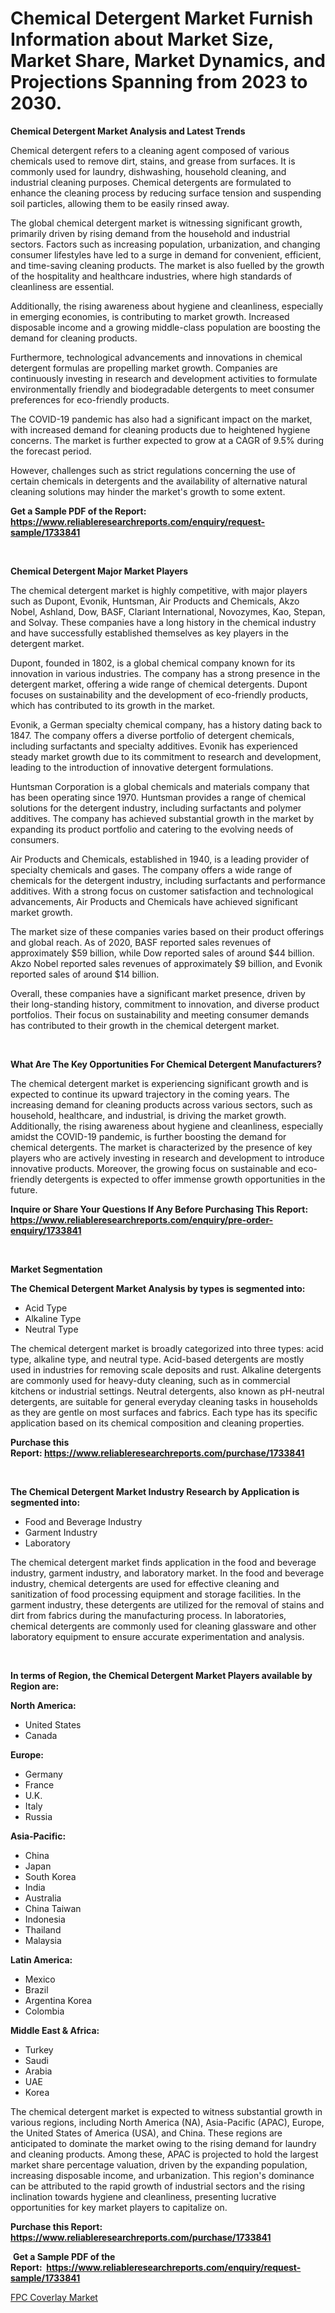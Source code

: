 <p><h1>Chemical Detergent Market Furnish Information about Market Size, Market Share, Market Dynamics, and Projections Spanning from 2023 to 2030.</h1></p><p><strong>Chemical Detergent Market Analysis and Latest Trends</strong></p>
<p><p>Chemical detergent refers to a cleaning agent composed of various chemicals used to remove dirt, stains, and grease from surfaces. It is commonly used for laundry, dishwashing, household cleaning, and industrial cleaning purposes. Chemical detergents are formulated to enhance the cleaning process by reducing surface tension and suspending soil particles, allowing them to be easily rinsed away.</p><p>The global chemical detergent market is witnessing significant growth, primarily driven by rising demand from the household and industrial sectors. Factors such as increasing population, urbanization, and changing consumer lifestyles have led to a surge in demand for convenient, efficient, and time-saving cleaning products. The market is also fuelled by the growth of the hospitality and healthcare industries, where high standards of cleanliness are essential.</p><p>Additionally, the rising awareness about hygiene and cleanliness, especially in emerging economies, is contributing to market growth. Increased disposable income and a growing middle-class population are boosting the demand for cleaning products.</p><p>Furthermore, technological advancements and innovations in chemical detergent formulas are propelling market growth. Companies are continuously investing in research and development activities to formulate environmentally friendly and biodegradable detergents to meet consumer preferences for eco-friendly products.</p><p>The COVID-19 pandemic has also had a significant impact on the market, with increased demand for cleaning products due to heightened hygiene concerns. The market is further expected to grow at a CAGR of 9.5% during the forecast period.</p><p>However, challenges such as strict regulations concerning the use of certain chemicals in detergents and the availability of alternative natural cleaning solutions may hinder the market's growth to some extent.</p></p>
<p><strong>Get a Sample PDF of the Report:&nbsp; <a href="https://www.reliableresearchreports.com/enquiry/request-sample/1733841">https://www.reliableresearchreports.com/enquiry/request-sample/1733841</a></strong></p>
<p>&nbsp;</p>
<p><strong>Chemical Detergent Major Market Players</strong></p>
<p><p>The chemical detergent market is highly competitive, with major players such as Dupont, Evonik, Huntsman, Air Products and Chemicals, Akzo Nobel, Ashland, Dow, BASF, Clariant International, Novozymes, Kao, Stepan, and Solvay. These companies have a long history in the chemical industry and have successfully established themselves as key players in the detergent market.</p><p>Dupont, founded in 1802, is a global chemical company known for its innovation in various industries. The company has a strong presence in the detergent market, offering a wide range of chemical detergents. Dupont focuses on sustainability and the development of eco-friendly products, which has contributed to its growth in the market.</p><p>Evonik, a German specialty chemical company, has a history dating back to 1847. The company offers a diverse portfolio of detergent chemicals, including surfactants and specialty additives. Evonik has experienced steady market growth due to its commitment to research and development, leading to the introduction of innovative detergent formulations.</p><p>Huntsman Corporation is a global chemicals and materials company that has been operating since 1970. Huntsman provides a range of chemical solutions for the detergent industry, including surfactants and polymer additives. The company has achieved substantial growth in the market by expanding its product portfolio and catering to the evolving needs of consumers.</p><p>Air Products and Chemicals, established in 1940, is a leading provider of specialty chemicals and gases. The company offers a wide range of chemicals for the detergent industry, including surfactants and performance additives. With a strong focus on customer satisfaction and technological advancements, Air Products and Chemicals have achieved significant market growth.</p><p>The market size of these companies varies based on their product offerings and global reach. As of 2020, BASF reported sales revenues of approximately $59 billion, while Dow reported sales of around $44 billion. Akzo Nobel reported sales revenues of approximately $9 billion, and Evonik reported sales of around $14 billion.</p><p>Overall, these companies have a significant market presence, driven by their long-standing history, commitment to innovation, and diverse product portfolios. Their focus on sustainability and meeting consumer demands has contributed to their growth in the chemical detergent market.</p></p>
<p>&nbsp;</p>
<p><strong>What Are The Key Opportunities For Chemical Detergent Manufacturers?</strong></p>
<p><p>The chemical detergent market is experiencing significant growth and is expected to continue its upward trajectory in the coming years. The increasing demand for cleaning products across various sectors, such as household, healthcare, and industrial, is driving the market growth. Additionally, the rising awareness about hygiene and cleanliness, especially amidst the COVID-19 pandemic, is further boosting the demand for chemical detergents. The market is characterized by the presence of key players who are actively investing in research and development to introduce innovative products. Moreover, the growing focus on sustainable and eco-friendly detergents is expected to offer immense growth opportunities in the future.</p></p>
<p><strong>Inquire or Share Your Questions If Any Before Purchasing This Report: <a href="https://www.reliableresearchreports.com/enquiry/pre-order-enquiry/1733841">https://www.reliableresearchreports.com/enquiry/pre-order-enquiry/1733841</a></strong></p>
<p>&nbsp;</p>
<p><strong>Market Segmentation</strong></p>
<p><strong>The Chemical Detergent Market Analysis by types is segmented into:</strong></p>
<p><ul><li>Acid Type</li><li>Alkaline Type</li><li>Neutral Type</li></ul></p>
<p><p>The chemical detergent market is broadly categorized into three types: acid type, alkaline type, and neutral type. Acid-based detergents are mostly used in industries for removing scale deposits and rust. Alkaline detergents are commonly used for heavy-duty cleaning, such as in commercial kitchens or industrial settings. Neutral detergents, also known as pH-neutral detergents, are suitable for general everyday cleaning tasks in households as they are gentle on most surfaces and fabrics. Each type has its specific application based on its chemical composition and cleaning properties.</p></p>
<p><strong>Purchase this Report:&nbsp;<a href="https://www.reliableresearchreports.com/purchase/1733841">https://www.reliableresearchreports.com/purchase/1733841</a></strong></p>
<p>&nbsp;</p>
<p><strong>The Chemical Detergent Market Industry Research by Application is segmented into:</strong></p>
<p><ul><li>Food and Beverage Industry</li><li>Garment Industry</li><li>Laboratory</li></ul></p>
<p><p>The chemical detergent market finds application in the food and beverage industry, garment industry, and laboratory market. In the food and beverage industry, chemical detergents are used for effective cleaning and sanitization of food processing equipment and storage facilities. In the garment industry, these detergents are utilized for the removal of stains and dirt from fabrics during the manufacturing process. In laboratories, chemical detergents are commonly used for cleaning glassware and other laboratory equipment to ensure accurate experimentation and analysis.</p></p>
<p>&nbsp;</p>
<p><strong>In terms of Region, the Chemical Detergent Market Players available by Region are:</strong></p>
<p>
    <p> <strong> North America: </strong>
        <ul>
            <li>United States</li>
            <li>Canada</li>
        </ul>
        </p> 
    <p> <strong> Europe: </strong>
        <ul>
            <li>Germany</li>
            <li>France</li>
            <li>U.K.</li>
            <li>Italy</li>
            <li>Russia</li>
        </ul>
        </p> 
    <p> <strong> Asia-Pacific: </strong>
        <ul>
            <li>China</li>
            <li>Japan</li>
            <li>South Korea</li>
            <li>India</li>
            <li>Australia</li>
            <li>China Taiwan</li>
            <li>Indonesia</li>
            <li>Thailand</li>
            <li>Malaysia</li>
        </ul>
        </p> 
    <p> <strong> Latin America: </strong>
        <ul>
            <li>Mexico</li>
            <li>Brazil</li>
            <li>Argentina Korea</li>
            <li>Colombia</li>
        </ul>
        </p> 
    <p> <strong> Middle East & Africa: </strong>
        <ul>
            <li>Turkey</li>
            <li>Saudi</li>
            <li>Arabia</li>
            <li>UAE</li>
            <li>Korea</li>
        </ul>
    </p>
    </p>
<p><p>The chemical detergent market is expected to witness substantial growth in various regions, including North America (NA), Asia-Pacific (APAC), Europe, the United States of America (USA), and China. These regions are anticipated to dominate the market owing to the rising demand for laundry and cleaning products. Among these, APAC is projected to hold the largest market share percentage valuation, driven by the expanding population, increasing disposable income, and urbanization. This region's dominance can be attributed to the rapid growth of industrial sectors and the rising inclination towards hygiene and cleanliness, presenting lucrative opportunities for key market players to capitalize on.</p></p>
<p><strong>Purchase this Report: <a href="https://www.reliableresearchreports.com/purchase/1733841">https://www.reliableresearchreports.com/purchase/1733841</a></strong></p>
<p>&nbsp;<strong>Get a Sample PDF of the Report:&nbsp;&nbsp;<a href="https://www.reliableresearchreports.com/enquiry/request-sample/1733841">https://www.reliableresearchreports.com/enquiry/request-sample/1733841</a></strong></p>
<p><strong></strong></p>
<p><p><a href="https://github.com/GroverBarry/Market-Research-Report-List-2/blob/main/fpc-coverlay-market.md">FPC Coverlay Market</a></p></p>